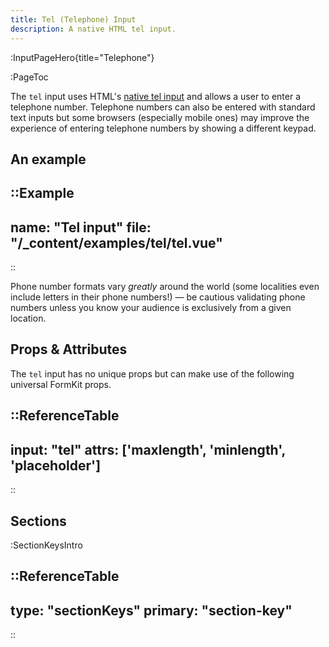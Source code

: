 ```yaml
---
title: Tel (Telephone) Input
description: A native HTML tel input.
---
```


:InputPageHero{title="Telephone"}

:PageToc

The `tel` input uses HTML's [native tel input](https://developer.mozilla.org/en-US/docs/Web/HTML/Element/input/tel) and allows a user to enter a telephone number. Telephone numbers can also be entered with standard text inputs but some browsers (especially mobile ones) may improve the experience of entering telephone numbers by showing a different keypad.

## An example

::Example
---
name: "Tel input"
file: "/_content/examples/tel/tel.vue"
---
::


<callout type="tip" label="Phone number validation">
Phone number formats vary <em>greatly</em> around the world (some localities even include letters in their phone numbers!) — be cautious validating phone numbers unless you know your audience is exclusively from a given location.
</callout>

## Props & Attributes

The `tel` input has no unique props but can make use of the following universal
FormKit props.

::ReferenceTable
---
input: "tel" 
attrs: ['maxlength', 'minlength', 'placeholder']
---
::


## Sections

:SectionKeysIntro

<div>
  <formkit-input-diagram
    prefix-icon-content="📞"
    suffix-icon-content=""
    label-content="Phone number"
    input-content="444-555-6666"
    help-content="Enter your phone number using the xxx-xxx-xxxx format."
    message-content="Phone number must be of the xxx-xxx-xxxx format."
  >
  </formkit-input-diagram>
</div>

::ReferenceTable
---
type: "sectionKeys"
primary: "section-key"
---
::


